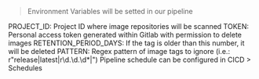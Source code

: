 > Environment Variables will be setted in our pipeline
> 

PROJECT_ID: Project ID where image repositories will be scanned
TOKEN: Personal access token generated within Gitlab with permission to delete images
RETENTION_PERIOD_DAYS: If the tag is older than this number, it will be deleted
PATTERN: Regex pattern of image tags to ignore (i.e.: r"release|latest|r\d\.\d\.\d*|")
Pipeline schedule can be configured in CICD > Schedules

